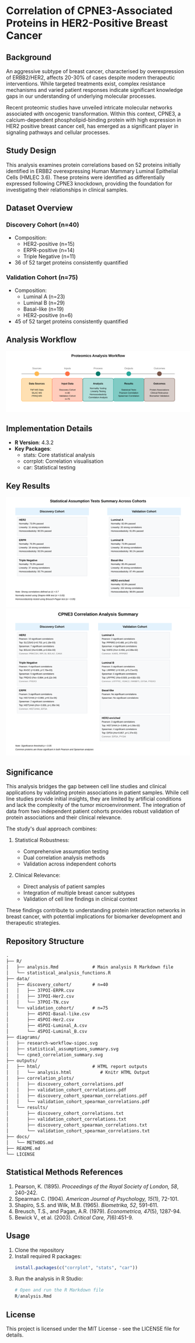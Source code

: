 # Correlation of CPNE3-Associated Proteins in HER2-Positive Breast Cancer

## Background
An aggressive subtype of breast cancer, characterised by overexpression of ERBB2/HER2, affects 20-30% of cases despite modern therapeutic interventions. While targeted treatments exist, complex resistance mechanisms and varied patient responses indicate significant knowledge gaps in our understanding of underlying molecular processes. 

Recent proteomic studies have unveiled intricate molecular networks associated with oncogenic transformation. Within this context, CPNE3, a calcium-dependent phospholipid-binding protein with high expression in HER2 positive breast cancer cell, has emerged as a significant player in signaling pathways and cellular processes.

## Study Design
This analysis examines protein correlations based on 52 proteins initially identified in ERBB2 overexpressing Human Mammary Luminal Epithelial Cells (HMLEC 3.6). These proteins were identified as differentially expressed following CPNE3 knockdown, providing the foundation for investigating their relationships in clinical samples.

## Dataset Overview

### Discovery Cohort (n=40)
- Composition:
  - HER2-positive (n=15)
  - ERPR-positive (n=14)
  - Triple Negative (n=11)
- 36 of 52 target proteins consistently quantified

### Validation Cohort (n=75)
- Composition:
  - Luminal A (n=23)
  - Luminal B (n=29)
  - Basal-like (n=19)
  - HER2-positive (n=6)
- 45 of 52 target proteins consistently quantified

## Analysis Workflow
![Research Workflow](diagrams/research-workflow-sipoc.svg)

## Implementation Details
- **R Version**: 4.3.2
- **Key Packages**:
  - stats: Core statistical analysis
  - corrplot: Correlation visualisation
  - car: Statistical testing

## Key Results
![Statistical Assumptions Summary](diagrams/statistical_assumptions_summary.svg)
![CPNE3 Correlation Analysis](diagrams/cpne3_correlation_summary.svg)

## Significance
This analysis bridges the gap between cell line studies and clinical applications by validating protein associations in patient samples. While cell line studies provide initial insights, they are limited by artificial conditions and lack the complexity of the tumor microenvironment. The integration of data from two independent patient cohorts provides robust validation of protein associations and their clinical relevance.

The study's dual approach combines:
1. Statistical Robustness:
   - Comprehensive assumption testing
   - Dual correlation analysis methods
   - Validation across independent cohorts

2. Clinical Relevance:
   - Direct analysis of patient samples
   - Integration of multiple breast cancer subtypes
   - Validation of cell line findings in clinical context

These findings contribute to understanding protein interaction networks in breast cancer, with potential implications for biomarker development and therapeutic strategies.

## Repository Structure
```
.
├── R/
│   ├── analysis.Rmd             # Main analysis R Markdown file
│   └── statistical_analysis_functions.R
├── data/
│   ├── discovery_cohort/        # n=40
│   │   ├── 37POI-ERPR.csv
│   │   ├── 37POI-Her2.csv
│   │   └── 37POI-TN.csv 
│   └── validation_cohort/       # n=75
│       ├── 45POI-Basal-like.csv
│       ├── 45POI-Her2.csv
│       ├── 45POI-Luminal_A.csv
│       └── 45POI-Luminal_B.csv 
├── diagrams/
│   ├── research-workflow-sipoc.svg
│   ├── statistical_assumptions_summary.svg
│   └── cpne3_correlation_summary.svg
├── outputs/
│   ├── html/                    # HTML report outputs
│   │   └── analysis.html           # Knitr HTML Output
│   ├── correlation_plots/
│   │   ├── discovery_cohort_correlations.pdf
│   │   ├── validation_cohort_correlations.pdf
│   │   ├── discovery_cohort_spearman_correlations.pdf
│   │   └── validation_cohort_spearman_correlations.pdf
│   └── results/
│       ├── discovery_cohort_correlations.txt
│       ├── validation_cohort_correlations.txt
│       ├── discovery_cohort_spearman_correlations.txt
│       └── validation_cohort_spearman_correlations.txt
├── docs/
│   └── METHODS.md
├── README.md
└── LICENSE
```

## Statistical Methods References
1. Pearson, K. (1895). *Proceedings of the Royal Society of London, 58*, 240-242.
2. Spearman C. (1904). *American Journal of Psychology, 15*(1), 72-101.
3. Shapiro, S.S. and Wilk, M.B. (1965). *Biometrika, 52*, 591-611.
4. Breusch, T.S., and Pagan, A.R. (1979). *Econometrica, 47*(5), 1287-94.
5. Bewick V., et al. (2003). *Critical Care, 7*(6):451-9.

## Usage
1. Clone the repository
2. Install required R packages:
   ```R
   install.packages(c("corrplot", "stats", "car"))
   ```
3. Run the analysis in R Studio:
   ```R
   # Open and run the R Markdown file
   R/analysis.Rmd
   ```

## License
This project is licensed under the MIT License - see the LICENSE file for details.